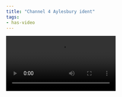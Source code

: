 ```yaml
---
title: "Channel 4 Aylesbury ident"
tags:
- has-video
---
```


<video src="https://elaraks.github.io/dampcapital/ident.mp4"/>
